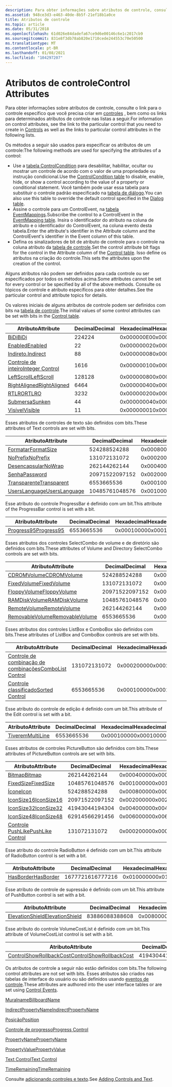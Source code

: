 ```yaml
---
description: Para obter informações sobre atributos de controle, consulte o link para o controle específico que você precisa criar em controles, bem como os links para determinados atributos de controle nas listas a seguir.
ms.assetid: 948ce3d3-e463-40de-8b5f-21ef18b1a0ce
title: Atributos de controle
ms.topic: article
ms.date: 05/31/2018
ms.openlocfilehash: 61d026e84dadefa67ce9d6e00146c6e1c2017cb9
ms.sourcegitcommit: 831e8f3db78ab820e1710cede244553c70e50500
ms.translationtype: MT
ms.contentlocale: pt-BR
ms.lasthandoff: 01/08/2021
ms.locfileid: "104297207"
---
```

# <a name="control-attributes"></a><span data-ttu-id="1b217-103">Atributos de controle</span><span class="sxs-lookup"><span data-stu-id="1b217-103">Control Attributes</span></span>

<span data-ttu-id="1b217-104">Para obter informações sobre atributos de controle, consulte o link para o controle específico que você precisa criar em [controles](controls.md) , bem como os links para determinados atributos de controle nas listas a seguir.</span><span class="sxs-lookup"><span data-stu-id="1b217-104">For information on control attributes, see the link to the particular control that you need to create in [Controls](controls.md) as well as the links to particular control attributes in the following lists.</span></span>

<span data-ttu-id="1b217-105">Os métodos a seguir são usados para especificar os atributos de um controle:</span><span class="sxs-lookup"><span data-stu-id="1b217-105">The following methods are used for specifying the attributes of a control:</span></span>

-   <span data-ttu-id="1b217-106">Use a [tabela ControlCondition](controlcondition-table.md) para desabilitar, habilitar, ocultar ou mostrar um controle de acordo com o valor de uma propriedade ou instrução condicional.</span><span class="sxs-lookup"><span data-stu-id="1b217-106">Use the [ControlCondition table](controlcondition-table.md) to disable, enable, hide, or show a control according to the value of a property or conditional statement.</span></span> <span data-ttu-id="1b217-107">Você também pode usar essa tabela para substituir o controle padrão especificado na [tabela de diálogo](dialog-table.md).</span><span class="sxs-lookup"><span data-stu-id="1b217-107">You can also use this table to override the default control specified in the [Dialog table](dialog-table.md).</span></span>
-   <span data-ttu-id="1b217-108">Assine o controle para um ControlEvent, na [tabela EventMappings](eventmapping-table.md).</span><span class="sxs-lookup"><span data-stu-id="1b217-108">Subscribe the control to a ControlEvent in the [EventMapping table](eventmapping-table.md).</span></span> <span data-ttu-id="1b217-109">Insira o identificador do atributo na coluna de atributo e o identificador do ControlEvent, na coluna evento desta tabela.</span><span class="sxs-lookup"><span data-stu-id="1b217-109">Enter the attribute's identifier in the Attribute column and the ControlEvent's identifier in the Event column of this table.</span></span>
-   <span data-ttu-id="1b217-110">Defina os sinalizadores de bit de atributo de controle para o controle na coluna atributo da [tabela de controle](control-table.md).</span><span class="sxs-lookup"><span data-stu-id="1b217-110">Set the control attribute bit flags for the control in the Attribute column of the [Control table](control-table.md).</span></span> <span data-ttu-id="1b217-111">Isso define os atributos na criação do controle.</span><span class="sxs-lookup"><span data-stu-id="1b217-111">This sets the attributes upon the creation of the control.</span></span>

<span data-ttu-id="1b217-112">Alguns atributos não podem ser definidos para cada controle ou ser especificados por todos os métodos acima.</span><span class="sxs-lookup"><span data-stu-id="1b217-112">Some attributes cannot be set for every control or be specified by all of the above methods.</span></span> <span data-ttu-id="1b217-113">Consulte os tópicos de controle e atributo específicos para obter detalhes.</span><span class="sxs-lookup"><span data-stu-id="1b217-113">See the particular control and attribute topics for details.</span></span>

<span data-ttu-id="1b217-114">Os valores iniciais de alguns atributos de controle podem ser definidos com bits na [tabela de controle](control-table.md).</span><span class="sxs-lookup"><span data-stu-id="1b217-114">The initial values of some control attributes can be set with bits in the [Control table](control-table.md).</span></span>



| <span data-ttu-id="1b217-115">Atributo</span><span class="sxs-lookup"><span data-stu-id="1b217-115">Attribute</span></span>                                          | <span data-ttu-id="1b217-116">Decimal</span><span class="sxs-lookup"><span data-stu-id="1b217-116">Decimal</span></span> | <span data-ttu-id="1b217-117">Hexadecimal</span><span class="sxs-lookup"><span data-stu-id="1b217-117">Hexadecimal</span></span> | <span data-ttu-id="1b217-118">Constante</span><span class="sxs-lookup"><span data-stu-id="1b217-118">Constant</span></span>                               |
|----------------------------------------------------|---------|-------------|----------------------------------------|
| [<span data-ttu-id="1b217-119">BiDi</span><span class="sxs-lookup"><span data-stu-id="1b217-119">BiDi</span></span>](bidi-control-attribute.md)                 | <span data-ttu-id="1b217-120">224</span><span class="sxs-lookup"><span data-stu-id="1b217-120">224</span></span>     | <span data-ttu-id="1b217-121">0x000000E0</span><span class="sxs-lookup"><span data-stu-id="1b217-121">0x000000E0</span></span>  | <span data-ttu-id="1b217-122">**msidbControlAttributesBiDi**</span><span class="sxs-lookup"><span data-stu-id="1b217-122">**msidbControlAttributesBiDi**</span></span>         |
| [<span data-ttu-id="1b217-123">Enabled</span><span class="sxs-lookup"><span data-stu-id="1b217-123">Enabled</span></span>](enabled-control-attribute.md)           | <span data-ttu-id="1b217-124">2</span><span class="sxs-lookup"><span data-stu-id="1b217-124">2</span></span>       | <span data-ttu-id="1b217-125">0x00000002</span><span class="sxs-lookup"><span data-stu-id="1b217-125">0x00000002</span></span>  | <span data-ttu-id="1b217-126">**msidbControlAttributesEnabled**</span><span class="sxs-lookup"><span data-stu-id="1b217-126">**msidbControlAttributesEnabled**</span></span>      |
| [<span data-ttu-id="1b217-127">Indireto.</span><span class="sxs-lookup"><span data-stu-id="1b217-127">Indirect</span></span>](indirect-control-attribute.md)         | <span data-ttu-id="1b217-128">8</span><span class="sxs-lookup"><span data-stu-id="1b217-128">8</span></span>       | <span data-ttu-id="1b217-129">0x00000008</span><span class="sxs-lookup"><span data-stu-id="1b217-129">0x00000008</span></span>  | <span data-ttu-id="1b217-130">**msidbControlAttributesIndirect**</span><span class="sxs-lookup"><span data-stu-id="1b217-130">**msidbControlAttributesIndirect**</span></span>     |
| [<span data-ttu-id="1b217-131">Controle de inteiro</span><span class="sxs-lookup"><span data-stu-id="1b217-131">Integer Control</span></span>](integer-control-attribute.md)   | <span data-ttu-id="1b217-132">16</span><span class="sxs-lookup"><span data-stu-id="1b217-132">16</span></span>      | <span data-ttu-id="1b217-133">0x00000010</span><span class="sxs-lookup"><span data-stu-id="1b217-133">0x00000010</span></span>  | <span data-ttu-id="1b217-134">**msidbControlAttributesInteger**</span><span class="sxs-lookup"><span data-stu-id="1b217-134">**msidbControlAttributesInteger**</span></span>      |
| [<span data-ttu-id="1b217-135">LeftScroll</span><span class="sxs-lookup"><span data-stu-id="1b217-135">LeftScroll</span></span>](leftscroll-control-attribute.md)     | <span data-ttu-id="1b217-136">128</span><span class="sxs-lookup"><span data-stu-id="1b217-136">128</span></span>     | <span data-ttu-id="1b217-137">0x00000080</span><span class="sxs-lookup"><span data-stu-id="1b217-137">0x00000080</span></span>  | <span data-ttu-id="1b217-138">**msidbControlAttributesLeftScroll**</span><span class="sxs-lookup"><span data-stu-id="1b217-138">**msidbControlAttributesLeftScroll**</span></span>   |
| [<span data-ttu-id="1b217-139">RightAligned</span><span class="sxs-lookup"><span data-stu-id="1b217-139">RightAligned</span></span>](rightaligned-control-attribute.md) | <span data-ttu-id="1b217-140">64</span><span class="sxs-lookup"><span data-stu-id="1b217-140">64</span></span>      | <span data-ttu-id="1b217-141">0x00000040</span><span class="sxs-lookup"><span data-stu-id="1b217-141">0x00000040</span></span>  | <span data-ttu-id="1b217-142">**msidbControlAttributesRightAligned**</span><span class="sxs-lookup"><span data-stu-id="1b217-142">**msidbControlAttributesRightAligned**</span></span> |
| [<span data-ttu-id="1b217-143">RTLRO</span><span class="sxs-lookup"><span data-stu-id="1b217-143">RTLRO</span></span>](rtlro-control-attribute.md)               | <span data-ttu-id="1b217-144">32</span><span class="sxs-lookup"><span data-stu-id="1b217-144">32</span></span>      | <span data-ttu-id="1b217-145">0x00000020</span><span class="sxs-lookup"><span data-stu-id="1b217-145">0x00000020</span></span>  | <span data-ttu-id="1b217-146">**msidbControlAttributesRTLRO**</span><span class="sxs-lookup"><span data-stu-id="1b217-146">**msidbControlAttributesRTLRO**</span></span>        |
| [<span data-ttu-id="1b217-147">Submersa</span><span class="sxs-lookup"><span data-stu-id="1b217-147">Sunken</span></span>](sunken-control-attribute.md)             | <span data-ttu-id="1b217-148">4</span><span class="sxs-lookup"><span data-stu-id="1b217-148">4</span></span>       | <span data-ttu-id="1b217-149">0x00000004</span><span class="sxs-lookup"><span data-stu-id="1b217-149">0x00000004</span></span>  | <span data-ttu-id="1b217-150">**msidbControlAttributesSunken**</span><span class="sxs-lookup"><span data-stu-id="1b217-150">**msidbControlAttributesSunken**</span></span>       |
| [<span data-ttu-id="1b217-151">Visível</span><span class="sxs-lookup"><span data-stu-id="1b217-151">Visible</span></span>](visible-control-attribute.md)           | <span data-ttu-id="1b217-152">1</span><span class="sxs-lookup"><span data-stu-id="1b217-152">1</span></span>       | <span data-ttu-id="1b217-153">0x00000001</span><span class="sxs-lookup"><span data-stu-id="1b217-153">0x00000001</span></span>  | <span data-ttu-id="1b217-154">**msidbControlAttributesVisible**</span><span class="sxs-lookup"><span data-stu-id="1b217-154">**msidbControlAttributesVisible**</span></span>      |



 

<span data-ttu-id="1b217-155">Esses atributos de controles de texto são definidos com bits.</span><span class="sxs-lookup"><span data-stu-id="1b217-155">These attributes of Text controls are set with bits.</span></span>



| <span data-ttu-id="1b217-156">Atributo</span><span class="sxs-lookup"><span data-stu-id="1b217-156">Attribute</span></span>                                            | <span data-ttu-id="1b217-157">Decimal</span><span class="sxs-lookup"><span data-stu-id="1b217-157">Decimal</span></span> | <span data-ttu-id="1b217-158">Hexadecimal</span><span class="sxs-lookup"><span data-stu-id="1b217-158">Hexadecimal</span></span> | <span data-ttu-id="1b217-159">Constante</span><span class="sxs-lookup"><span data-stu-id="1b217-159">Constant</span></span>                                |
|------------------------------------------------------|---------|-------------|-----------------------------------------|
| [<span data-ttu-id="1b217-160">Formatar</span><span class="sxs-lookup"><span data-stu-id="1b217-160">FormatSize</span></span>](formatsize-control-attribute.md)       | <span data-ttu-id="1b217-161">524288</span><span class="sxs-lookup"><span data-stu-id="1b217-161">524288</span></span>  | <span data-ttu-id="1b217-162">0x00080000</span><span class="sxs-lookup"><span data-stu-id="1b217-162">0x00080000</span></span>  | <span data-ttu-id="1b217-163">**msidbControlAttributesFormatSize**</span><span class="sxs-lookup"><span data-stu-id="1b217-163">**msidbControlAttributesFormatSize**</span></span>    |
| [<span data-ttu-id="1b217-164">NoPrefix</span><span class="sxs-lookup"><span data-stu-id="1b217-164">NoPrefix</span></span>](noprefix-control-attribute.md)           | <span data-ttu-id="1b217-165">131072</span><span class="sxs-lookup"><span data-stu-id="1b217-165">131072</span></span>  | <span data-ttu-id="1b217-166">0x00020000</span><span class="sxs-lookup"><span data-stu-id="1b217-166">0x00020000</span></span>  | <span data-ttu-id="1b217-167">**msidbControlAttributesNoPrefix**</span><span class="sxs-lookup"><span data-stu-id="1b217-167">**msidbControlAttributesNoPrefix**</span></span>      |
| [<span data-ttu-id="1b217-168">Desencapsular</span><span class="sxs-lookup"><span data-stu-id="1b217-168">NoWrap</span></span>](nowrap-control-attribute.md)               | <span data-ttu-id="1b217-169">262144</span><span class="sxs-lookup"><span data-stu-id="1b217-169">262144</span></span>  | <span data-ttu-id="1b217-170">0x00040000</span><span class="sxs-lookup"><span data-stu-id="1b217-170">0x00040000</span></span>  | <span data-ttu-id="1b217-171">**msidbControlAttributesNoWrap**</span><span class="sxs-lookup"><span data-stu-id="1b217-171">**msidbControlAttributesNoWrap**</span></span>        |
| [<span data-ttu-id="1b217-172">Senha</span><span class="sxs-lookup"><span data-stu-id="1b217-172">Password</span></span>](password-control-attribute.md)           | <span data-ttu-id="1b217-173">2097152</span><span class="sxs-lookup"><span data-stu-id="1b217-173">2097152</span></span> | <span data-ttu-id="1b217-174">0x00200000</span><span class="sxs-lookup"><span data-stu-id="1b217-174">0x00200000</span></span>  | <span data-ttu-id="1b217-175">**msidbControlAttributesPasswordInput**</span><span class="sxs-lookup"><span data-stu-id="1b217-175">**msidbControlAttributesPasswordInput**</span></span> |
| [<span data-ttu-id="1b217-176">Transparente</span><span class="sxs-lookup"><span data-stu-id="1b217-176">Transparent</span></span>](transparent-control-attribute.md)     | <span data-ttu-id="1b217-177">65536</span><span class="sxs-lookup"><span data-stu-id="1b217-177">65536</span></span>   | <span data-ttu-id="1b217-178">0x00010000</span><span class="sxs-lookup"><span data-stu-id="1b217-178">0x00010000</span></span>  | <span data-ttu-id="1b217-179">**msidbControlAttributesTransparent**</span><span class="sxs-lookup"><span data-stu-id="1b217-179">**msidbControlAttributesTransparent**</span></span>   |
| [<span data-ttu-id="1b217-180">UsersLanguage</span><span class="sxs-lookup"><span data-stu-id="1b217-180">UsersLanguage</span></span>](userslanguage-control-attribute.md) | <span data-ttu-id="1b217-181">1048576</span><span class="sxs-lookup"><span data-stu-id="1b217-181">1048576</span></span> | <span data-ttu-id="1b217-182">0x00100000</span><span class="sxs-lookup"><span data-stu-id="1b217-182">0x00100000</span></span>  | <span data-ttu-id="1b217-183">**msidbControlAttributesUsersLanguage**</span><span class="sxs-lookup"><span data-stu-id="1b217-183">**msidbControlAttributesUsersLanguage**</span></span> |



 

<span data-ttu-id="1b217-184">Esse atributo do controle ProgressBar é definido com um bit.</span><span class="sxs-lookup"><span data-stu-id="1b217-184">This attribute of the ProgressBar control is set with a bit.</span></span>



| <span data-ttu-id="1b217-185">Atributo</span><span class="sxs-lookup"><span data-stu-id="1b217-185">Attribute</span></span>                                      | <span data-ttu-id="1b217-186">Decimal</span><span class="sxs-lookup"><span data-stu-id="1b217-186">Decimal</span></span> | <span data-ttu-id="1b217-187">Hexadecimal</span><span class="sxs-lookup"><span data-stu-id="1b217-187">Hexadecimal</span></span> | <span data-ttu-id="1b217-188">Constante</span><span class="sxs-lookup"><span data-stu-id="1b217-188">Constant</span></span>                             |
|------------------------------------------------|---------|-------------|--------------------------------------|
| [<span data-ttu-id="1b217-189">Progress95</span><span class="sxs-lookup"><span data-stu-id="1b217-189">Progress95</span></span>](progress95-control-attribute.md) | <span data-ttu-id="1b217-190">65536</span><span class="sxs-lookup"><span data-stu-id="1b217-190">65536</span></span>   | <span data-ttu-id="1b217-191">0x00010000</span><span class="sxs-lookup"><span data-stu-id="1b217-191">0x00010000</span></span>  | <span data-ttu-id="1b217-192">**msidbControlAttributesProgress95**</span><span class="sxs-lookup"><span data-stu-id="1b217-192">**msidbControlAttributesProgress95**</span></span> |



 

<span data-ttu-id="1b217-193">Esses atributos dos controles SelectCombo de volume e de diretório são definidos com bits.</span><span class="sxs-lookup"><span data-stu-id="1b217-193">These attributes of Volume and Directory SelectCombo controls are set with bits.</span></span>



| <span data-ttu-id="1b217-194">Atributo</span><span class="sxs-lookup"><span data-stu-id="1b217-194">Attribute</span></span>                                                | <span data-ttu-id="1b217-195">Decimal</span><span class="sxs-lookup"><span data-stu-id="1b217-195">Decimal</span></span> | <span data-ttu-id="1b217-196">Hexadecimal</span><span class="sxs-lookup"><span data-stu-id="1b217-196">Hexadecimal</span></span> | <span data-ttu-id="1b217-197">Constante</span><span class="sxs-lookup"><span data-stu-id="1b217-197">Constant</span></span>                                  |
|----------------------------------------------------------|---------|-------------|-------------------------------------------|
| [<span data-ttu-id="1b217-198">CDROMVolume</span><span class="sxs-lookup"><span data-stu-id="1b217-198">CDROMVolume</span></span>](cdromvolume-control-attribute.md)         | <span data-ttu-id="1b217-199">524288</span><span class="sxs-lookup"><span data-stu-id="1b217-199">524288</span></span>  | <span data-ttu-id="1b217-200">0x00080000</span><span class="sxs-lookup"><span data-stu-id="1b217-200">0x00080000</span></span>  | <span data-ttu-id="1b217-201">**msidbControlAttributesCDROMVolume**</span><span class="sxs-lookup"><span data-stu-id="1b217-201">**msidbControlAttributesCDROMVolume**</span></span>     |
| [<span data-ttu-id="1b217-202">FixedVolume</span><span class="sxs-lookup"><span data-stu-id="1b217-202">FixedVolume</span></span>](fixedvolume-control-attribute.md)         | <span data-ttu-id="1b217-203">131072</span><span class="sxs-lookup"><span data-stu-id="1b217-203">131072</span></span>  | <span data-ttu-id="1b217-204">0x00020000</span><span class="sxs-lookup"><span data-stu-id="1b217-204">0x00020000</span></span>  | <span data-ttu-id="1b217-205">**msidbControlAttributesFixedVolume**</span><span class="sxs-lookup"><span data-stu-id="1b217-205">**msidbControlAttributesFixedVolume**</span></span>     |
| [<span data-ttu-id="1b217-206">FloppyVolume</span><span class="sxs-lookup"><span data-stu-id="1b217-206">FloppyVolume</span></span>](floppyvolume-control-attribute.md)       | <span data-ttu-id="1b217-207">2097152</span><span class="sxs-lookup"><span data-stu-id="1b217-207">2097152</span></span> | <span data-ttu-id="1b217-208">0x00200000</span><span class="sxs-lookup"><span data-stu-id="1b217-208">0x00200000</span></span>  | <span data-ttu-id="1b217-209">**msidbControlAttributesFloppyVolume**</span><span class="sxs-lookup"><span data-stu-id="1b217-209">**msidbControlAttributesFloppyVolume**</span></span>    |
| [<span data-ttu-id="1b217-210">RAMDiskVolume</span><span class="sxs-lookup"><span data-stu-id="1b217-210">RAMDiskVolume</span></span>](ramdiskvolume-control-attribute.md)     | <span data-ttu-id="1b217-211">1048576</span><span class="sxs-lookup"><span data-stu-id="1b217-211">1048576</span></span> | <span data-ttu-id="1b217-212">0x00100000</span><span class="sxs-lookup"><span data-stu-id="1b217-212">0x00100000</span></span>  | <span data-ttu-id="1b217-213">**msidbControlAttributesRAMDiskVolume**</span><span class="sxs-lookup"><span data-stu-id="1b217-213">**msidbControlAttributesRAMDiskVolume**</span></span>   |
| [<span data-ttu-id="1b217-214">RemoteVolume</span><span class="sxs-lookup"><span data-stu-id="1b217-214">RemoteVolume</span></span>](remotevolume-control-attribute.md)       | <span data-ttu-id="1b217-215">262144</span><span class="sxs-lookup"><span data-stu-id="1b217-215">262144</span></span>  | <span data-ttu-id="1b217-216">0x00040000</span><span class="sxs-lookup"><span data-stu-id="1b217-216">0x00040000</span></span>  | <span data-ttu-id="1b217-217">**msidbControlAttributesRemoteVolume**</span><span class="sxs-lookup"><span data-stu-id="1b217-217">**msidbControlAttributesRemoteVolume**</span></span>    |
| [<span data-ttu-id="1b217-218">RemovableVolume</span><span class="sxs-lookup"><span data-stu-id="1b217-218">RemovableVolume</span></span>](removablevolume-control-attribute.md) | <span data-ttu-id="1b217-219">65536</span><span class="sxs-lookup"><span data-stu-id="1b217-219">65536</span></span>   | <span data-ttu-id="1b217-220">0x00010000</span><span class="sxs-lookup"><span data-stu-id="1b217-220">0x00010000</span></span>  | <span data-ttu-id="1b217-221">**msidbControlAttributesRemovableVolume**</span><span class="sxs-lookup"><span data-stu-id="1b217-221">**msidbControlAttributesRemovableVolume**</span></span> |



 

<span data-ttu-id="1b217-222">Esses atributos dos controles ListBox e ComboBox são definidos com bits.</span><span class="sxs-lookup"><span data-stu-id="1b217-222">These attributes of ListBox and ComboBox controls are set with bits.</span></span>



| <span data-ttu-id="1b217-223">Atributo</span><span class="sxs-lookup"><span data-stu-id="1b217-223">Attribute</span></span>                                            | <span data-ttu-id="1b217-224">Decimal</span><span class="sxs-lookup"><span data-stu-id="1b217-224">Decimal</span></span> | <span data-ttu-id="1b217-225">Hexadecimal</span><span class="sxs-lookup"><span data-stu-id="1b217-225">Hexadecimal</span></span> | <span data-ttu-id="1b217-226">Constante</span><span class="sxs-lookup"><span data-stu-id="1b217-226">Constant</span></span>                            |
|------------------------------------------------------|---------|-------------|-------------------------------------|
| [<span data-ttu-id="1b217-227">Controle de combinação de combinações</span><span class="sxs-lookup"><span data-stu-id="1b217-227">ComboList Control</span></span>](combolist-control-attribute.md) | <span data-ttu-id="1b217-228">131072</span><span class="sxs-lookup"><span data-stu-id="1b217-228">131072</span></span>  | <span data-ttu-id="1b217-229">0x00020000</span><span class="sxs-lookup"><span data-stu-id="1b217-229">0x00020000</span></span>  | <span data-ttu-id="1b217-230">**msidbControlAttributesComboList**</span><span class="sxs-lookup"><span data-stu-id="1b217-230">**msidbControlAttributesComboList**</span></span> |
| [<span data-ttu-id="1b217-231">Controle classificado</span><span class="sxs-lookup"><span data-stu-id="1b217-231">Sorted Control</span></span>](sorted-control-attribute.md)       | <span data-ttu-id="1b217-232">65536</span><span class="sxs-lookup"><span data-stu-id="1b217-232">65536</span></span>   | <span data-ttu-id="1b217-233">0x00010000</span><span class="sxs-lookup"><span data-stu-id="1b217-233">0x00010000</span></span>  | <span data-ttu-id="1b217-234">**msidbControlAttributesSorted**</span><span class="sxs-lookup"><span data-stu-id="1b217-234">**msidbControlAttributesSorted**</span></span>    |



 

<span data-ttu-id="1b217-235">Esse atributo do controle de edição é definido com um bit.</span><span class="sxs-lookup"><span data-stu-id="1b217-235">This attribute of the Edit control is set with a bit.</span></span>



| <span data-ttu-id="1b217-236">Atributo</span><span class="sxs-lookup"><span data-stu-id="1b217-236">Attribute</span></span>                                    | <span data-ttu-id="1b217-237">Decimal</span><span class="sxs-lookup"><span data-stu-id="1b217-237">Decimal</span></span> | <span data-ttu-id="1b217-238">Hexadecimal</span><span class="sxs-lookup"><span data-stu-id="1b217-238">Hexadecimal</span></span> | <span data-ttu-id="1b217-239">Constante</span><span class="sxs-lookup"><span data-stu-id="1b217-239">Constant</span></span>                            |
|----------------------------------------------|---------|-------------|-------------------------------------|
| [<span data-ttu-id="1b217-240">Tiverem</span><span class="sxs-lookup"><span data-stu-id="1b217-240">MultiLine</span></span>](multiline-control-attribute.md) | <span data-ttu-id="1b217-241">65536</span><span class="sxs-lookup"><span data-stu-id="1b217-241">65536</span></span>   | <span data-ttu-id="1b217-242">0x00010000</span><span class="sxs-lookup"><span data-stu-id="1b217-242">0x00010000</span></span>  | <span data-ttu-id="1b217-243">**msidbControlAttributesMultiline**</span><span class="sxs-lookup"><span data-stu-id="1b217-243">**msidbControlAttributesMultiline**</span></span> |



 

<span data-ttu-id="1b217-244">Esses atributos de controles PictureButton são definidos com bits.</span><span class="sxs-lookup"><span data-stu-id="1b217-244">These attributes of PictureButton controls are set with bits.</span></span>



| <span data-ttu-id="1b217-245">Atributo</span><span class="sxs-lookup"><span data-stu-id="1b217-245">Attribute</span></span>                                          | <span data-ttu-id="1b217-246">Decimal</span><span class="sxs-lookup"><span data-stu-id="1b217-246">Decimal</span></span> | <span data-ttu-id="1b217-247">Hexadecimal</span><span class="sxs-lookup"><span data-stu-id="1b217-247">Hexadecimal</span></span> | <span data-ttu-id="1b217-248">Constante</span><span class="sxs-lookup"><span data-stu-id="1b217-248">Constant</span></span>                             |
|----------------------------------------------------|---------|-------------|--------------------------------------|
| [<span data-ttu-id="1b217-249">Bitmap</span><span class="sxs-lookup"><span data-stu-id="1b217-249">Bitmap</span></span>](bitmap-control-attribute.md)             | <span data-ttu-id="1b217-250">262144</span><span class="sxs-lookup"><span data-stu-id="1b217-250">262144</span></span>  | <span data-ttu-id="1b217-251">0x00040000</span><span class="sxs-lookup"><span data-stu-id="1b217-251">0x00040000</span></span>  | <span data-ttu-id="1b217-252">**msidbControlAttributesBitmap**</span><span class="sxs-lookup"><span data-stu-id="1b217-252">**msidbControlAttributesBitmap**</span></span>     |
| [<span data-ttu-id="1b217-253">FixedSize</span><span class="sxs-lookup"><span data-stu-id="1b217-253">FixedSize</span></span>](fixedsize-control-attribute.md)       | <span data-ttu-id="1b217-254">1048576</span><span class="sxs-lookup"><span data-stu-id="1b217-254">1048576</span></span> | <span data-ttu-id="1b217-255">0x00100000</span><span class="sxs-lookup"><span data-stu-id="1b217-255">0x00100000</span></span>  | <span data-ttu-id="1b217-256">**msidbControlAttributesFixedSize**</span><span class="sxs-lookup"><span data-stu-id="1b217-256">**msidbControlAttributesFixedSize**</span></span>  |
| [<span data-ttu-id="1b217-257">Ícone</span><span class="sxs-lookup"><span data-stu-id="1b217-257">Icon</span></span>](icon-control-attribute.md)                 | <span data-ttu-id="1b217-258">524288</span><span class="sxs-lookup"><span data-stu-id="1b217-258">524288</span></span>  | <span data-ttu-id="1b217-259">0x00080000</span><span class="sxs-lookup"><span data-stu-id="1b217-259">0x00080000</span></span>  | <span data-ttu-id="1b217-260">**msidbControlAttributesIcon**</span><span class="sxs-lookup"><span data-stu-id="1b217-260">**msidbControlAttributesIcon**</span></span>       |
| [<span data-ttu-id="1b217-261">IconSize16</span><span class="sxs-lookup"><span data-stu-id="1b217-261">IconSize16</span></span>](iconsize-control-attribute.md)       | <span data-ttu-id="1b217-262">2097152</span><span class="sxs-lookup"><span data-stu-id="1b217-262">2097152</span></span> | <span data-ttu-id="1b217-263">0x00200000</span><span class="sxs-lookup"><span data-stu-id="1b217-263">0x00200000</span></span>  | <span data-ttu-id="1b217-264">**msidbControlAttributesIconSize16**</span><span class="sxs-lookup"><span data-stu-id="1b217-264">**msidbControlAttributesIconSize16**</span></span> |
| [<span data-ttu-id="1b217-265">IconSize32</span><span class="sxs-lookup"><span data-stu-id="1b217-265">IconSize32</span></span>](iconsize-control-attribute.md)       | <span data-ttu-id="1b217-266">4194304</span><span class="sxs-lookup"><span data-stu-id="1b217-266">4194304</span></span> | <span data-ttu-id="1b217-267">0x00400000</span><span class="sxs-lookup"><span data-stu-id="1b217-267">0x00400000</span></span>  | <span data-ttu-id="1b217-268">**msidbControlAttributesIconSize32**</span><span class="sxs-lookup"><span data-stu-id="1b217-268">**msidbControlAttributesIconSize32**</span></span> |
| [<span data-ttu-id="1b217-269">IconSize48</span><span class="sxs-lookup"><span data-stu-id="1b217-269">IconSize48</span></span>](iconsize-control-attribute.md)       | <span data-ttu-id="1b217-270">6291456</span><span class="sxs-lookup"><span data-stu-id="1b217-270">6291456</span></span> | <span data-ttu-id="1b217-271">0x00600000</span><span class="sxs-lookup"><span data-stu-id="1b217-271">0x00600000</span></span>  | <span data-ttu-id="1b217-272">**msidbControlAttributesIconSize48**</span><span class="sxs-lookup"><span data-stu-id="1b217-272">**msidbControlAttributesIconSize48**</span></span> |
| [<span data-ttu-id="1b217-273">Controle PushLike</span><span class="sxs-lookup"><span data-stu-id="1b217-273">PushLike Control</span></span>](pushlike-control-attribute.md) | <span data-ttu-id="1b217-274">131072</span><span class="sxs-lookup"><span data-stu-id="1b217-274">131072</span></span>  | <span data-ttu-id="1b217-275">0x00020000</span><span class="sxs-lookup"><span data-stu-id="1b217-275">0x00020000</span></span>  | <span data-ttu-id="1b217-276">**msidbControlAttributesPushLike**</span><span class="sxs-lookup"><span data-stu-id="1b217-276">**msidbControlAttributesPushLike**</span></span>   |



 

<span data-ttu-id="1b217-277">Esse atributo do controle RadioButton é definido com um bit.</span><span class="sxs-lookup"><span data-stu-id="1b217-277">This attribute of RadioButton control is set with a bit.</span></span>



| <span data-ttu-id="1b217-278">Atributo</span><span class="sxs-lookup"><span data-stu-id="1b217-278">Attribute</span></span>                                    | <span data-ttu-id="1b217-279">Decimal</span><span class="sxs-lookup"><span data-stu-id="1b217-279">Decimal</span></span>  | <span data-ttu-id="1b217-280">Hexadecimal</span><span class="sxs-lookup"><span data-stu-id="1b217-280">Hexadecimal</span></span> | <span data-ttu-id="1b217-281">Constante</span><span class="sxs-lookup"><span data-stu-id="1b217-281">Constant</span></span>                            |
|----------------------------------------------|----------|-------------|-------------------------------------|
| [<span data-ttu-id="1b217-282">HasBorder</span><span class="sxs-lookup"><span data-stu-id="1b217-282">HasBorder</span></span>](hasborder-control-attribute.md) | <span data-ttu-id="1b217-283">16777216</span><span class="sxs-lookup"><span data-stu-id="1b217-283">16777216</span></span> | <span data-ttu-id="1b217-284">0x01000000</span><span class="sxs-lookup"><span data-stu-id="1b217-284">0x01000000</span></span>  | <span data-ttu-id="1b217-285">**msidbControlAttributesHasBorder**</span><span class="sxs-lookup"><span data-stu-id="1b217-285">**msidbControlAttributesHasBorder**</span></span> |



 

<span data-ttu-id="1b217-286">Esse atributo de controle de supressão é definido com um bit.</span><span class="sxs-lookup"><span data-stu-id="1b217-286">This attribute of PushButton control is set with a bit.</span></span>



| <span data-ttu-id="1b217-287">Atributo</span><span class="sxs-lookup"><span data-stu-id="1b217-287">Attribute</span></span>                                        | <span data-ttu-id="1b217-288">Decimal</span><span class="sxs-lookup"><span data-stu-id="1b217-288">Decimal</span></span> | <span data-ttu-id="1b217-289">Hexadecimal</span><span class="sxs-lookup"><span data-stu-id="1b217-289">Hexadecimal</span></span> | <span data-ttu-id="1b217-290">Constante</span><span class="sxs-lookup"><span data-stu-id="1b217-290">Constant</span></span>                                  |
|--------------------------------------------------|---------|-------------|-------------------------------------------|
| [<span data-ttu-id="1b217-291">ElevationShield</span><span class="sxs-lookup"><span data-stu-id="1b217-291">ElevationShield</span></span>](elevationshield-attribute.md) | <span data-ttu-id="1b217-292">8388608</span><span class="sxs-lookup"><span data-stu-id="1b217-292">8388608</span></span> | <span data-ttu-id="1b217-293">0x00800000</span><span class="sxs-lookup"><span data-stu-id="1b217-293">0x00800000</span></span>  | <span data-ttu-id="1b217-294">**msidbControlAttributesElevationShield**</span><span class="sxs-lookup"><span data-stu-id="1b217-294">**msidbControlAttributesElevationShield**</span></span> |



 

<span data-ttu-id="1b217-295">Esse atributo do controle VolumeCostList é definido com um bit.</span><span class="sxs-lookup"><span data-stu-id="1b217-295">This attribute of VolumeCostList control is set with a bit.</span></span>



| <span data-ttu-id="1b217-296">Atributo</span><span class="sxs-lookup"><span data-stu-id="1b217-296">Attribute</span></span>                                                                | <span data-ttu-id="1b217-297">Decimal</span><span class="sxs-lookup"><span data-stu-id="1b217-297">Decimal</span></span> | <span data-ttu-id="1b217-298">Hexadecimal</span><span class="sxs-lookup"><span data-stu-id="1b217-298">Hexadecimal</span></span> | <span data-ttu-id="1b217-299">Constante</span><span class="sxs-lookup"><span data-stu-id="1b217-299">Constant</span></span>                         |
|--------------------------------------------------------------------------|---------|-------------|----------------------------------|
| [<span data-ttu-id="1b217-300">ControlShowRollbackCost</span><span class="sxs-lookup"><span data-stu-id="1b217-300">ControlShowRollbackCost</span></span>](controlshowrollbackcost-control-attribute.md) | <span data-ttu-id="1b217-301">4194304</span><span class="sxs-lookup"><span data-stu-id="1b217-301">4194304</span></span> | <span data-ttu-id="1b217-302">0x00400000</span><span class="sxs-lookup"><span data-stu-id="1b217-302">0x00400000</span></span>  | <span data-ttu-id="1b217-303">**msidbControlShowRollbackCost**</span><span class="sxs-lookup"><span data-stu-id="1b217-303">**msidbControlShowRollbackCost**</span></span> |



 

<span data-ttu-id="1b217-304">Os atributos de controle a seguir não estão definidos com bits.</span><span class="sxs-lookup"><span data-stu-id="1b217-304">The following control attributes are not set with bits.</span></span> <span data-ttu-id="1b217-305">Esses atributos são criados nas tabelas de interface do usuário ou são definidos usando [eventos de controle](control-events.md).</span><span class="sxs-lookup"><span data-stu-id="1b217-305">These attributes are authored into the user interface tables or are set using [Control Events](control-events.md).</span></span>

[<span data-ttu-id="1b217-306">Muralname</span><span class="sxs-lookup"><span data-stu-id="1b217-306">BillboardName</span></span>](billboardname-control-attribute.md)

 

[<span data-ttu-id="1b217-307">IndirectPropertyName</span><span class="sxs-lookup"><span data-stu-id="1b217-307">IndirectPropertyName</span></span>](indirectpropertyname-control-attribute.md)

 

[<span data-ttu-id="1b217-308">Posição</span><span class="sxs-lookup"><span data-stu-id="1b217-308">Position</span></span>](position-control-attribute.md)

 

[<span data-ttu-id="1b217-309">Controle de progresso</span><span class="sxs-lookup"><span data-stu-id="1b217-309">Progress Control</span></span>](progress-control-attribute.md)

 

[<span data-ttu-id="1b217-310">PropertyName</span><span class="sxs-lookup"><span data-stu-id="1b217-310">PropertyName</span></span>](propertyname-control-attribute.md)

 

[<span data-ttu-id="1b217-311">PropertyValue</span><span class="sxs-lookup"><span data-stu-id="1b217-311">PropertyValue</span></span>](propertyvalue-control-attribute.md)

 

[<span data-ttu-id="1b217-312">Text Control</span><span class="sxs-lookup"><span data-stu-id="1b217-312">Text Control</span></span>](text-control-attribute.md)

 

[<span data-ttu-id="1b217-313">TimeRemaining</span><span class="sxs-lookup"><span data-stu-id="1b217-313">TimeRemaining</span></span>](timeremaining-control-attribute.md)

<span data-ttu-id="1b217-314">Consulte [adicionando controles e texto](adding-controls-and-text.md).</span><span class="sxs-lookup"><span data-stu-id="1b217-314">See [Adding Controls and Text](adding-controls-and-text.md).</span></span>

 

 



